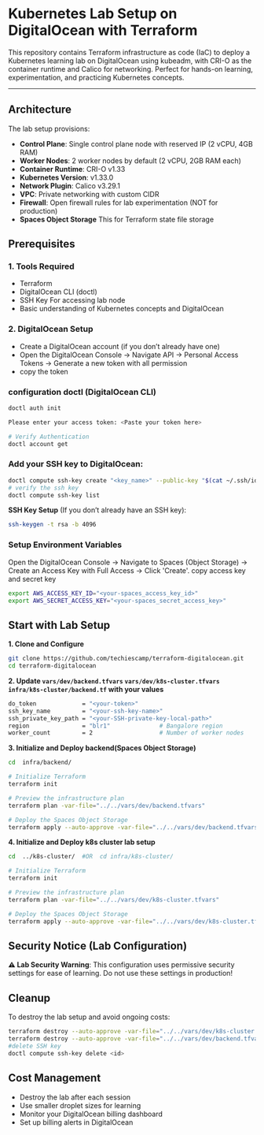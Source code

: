 # Kubernetes Lab Setup on DigitalOcean with Terraform

This repository contains Terraform infrastructure as code (IaC) to deploy a Kubernetes learning lab on DigitalOcean using kubeadm, with CRI-O as the container runtime and Calico for networking. Perfect for hands-on learning, experimentation, and practicing Kubernetes concepts.

---

## Architecture

The lab setup provisions:

- **Control Plane**: Single control plane node with reserved IP (2 vCPU, 4GB RAM)
- **Worker Nodes**: 2 worker nodes by default (2 vCPU, 2GB RAM each)
- **Container Runtime**: CRI-O v1.33
- **Kubernetes Version**: v1.33.0
- **Network Plugin**: Calico v3.29.1
- **VPC**: Private networking with custom CIDR
- **Firewall**: Open firewall rules for lab experimentation (NOT for production) 
- **Spaces Object Storage** This for Terraform state file storage

## Prerequisites 

### **1. Tools Required**
- Terraform
- DigitalOcean CLI (doctl)
- SSH Key For accessing lab node
- Basic understanding of Kubernetes concepts and DigitalOcean

### **2. DigitalOcean Setup**

- Create a DigitalOcean account (if you don’t already have one)
- Open the DigitalOcean Console → Navigate API → Personal Access Tokens → Generate a new token with all permission
- copy the token 
### configuration doctl (DigitalOcean CLI)
```bash
doctl auth init

Please enter your access token: <Paste your token here>

# Verify Authentication
doctl account get

```
  
### Add your SSH key to DigitalOcean:
```bash
doctl compute ssh-key create "<key_name>" --public-key "$(cat ~/.ssh/id_rsa.pub)"
# verify the ssh key
doctl compute ssh-key list
```
**SSH Key Setup**
(If you don’t already have an SSH key):
```bash
ssh-keygen -t rsa -b 4096 
```
### Setup Environment Variables
Open the DigitalOcean Console → Navigate to Spaces (Object Storage) → Create an Access Key with Full Access → Click 'Create'.
copy access key  and secret key 
```bash
export AWS_ACCESS_KEY_ID="<your-spaces_access_key_id>"
export AWS_SECRET_ACCESS_KEY="<your-spaces_secret_access_key>"
```

## Start with Lab Setup
**1. Clone and Configure**
```bash
git clone https://github.com/techiescamp/terraform-digitalocean.git
cd terraform-digitalocean
```
**2. Update `vars/dev/backend.tfvars` `vars/dev/k8s-cluster.tfvars` `infra/k8s-cluster/backend.tf` with your values**
```bash
do_token             = "<your-token>" 
ssh_key_name         = "<your-ssh-key-name>"
ssh_private_key_path = "<your-SSH-private-key-local-path>"
region               = "blr1"              # Bangalore region
worker_count         = 2                   # Number of worker nodes
```
**3. Initialize and Deploy backend(Spaces Object Storage)**
```bash
cd  infra/backend/

# Initialize Terraform
terraform init

# Preview the infrastructure plan
terraform plan -var-file="../../vars/dev/backend.tfvars"

# Deploy the Spaces Object Storage 
terraform apply --auto-approve -var-file="../../vars/dev/backend.tfvars"
```

**4. Initialize and Deploy k8s cluster lab setup**
```bash
cd  ../k8s-cluster/  #OR  cd infra/k8s-cluster/

# Initialize Terraform
terraform init

# Preview the infrastructure plan
terraform plan -var-file="../../vars/dev/k8s-cluster.tfvars"

# Deploy the Spaces Object Storage 
terraform apply --auto-approve -var-file="../../vars/dev/k8s-cluster.tfvars"
```


## Security Notice (Lab Configuration)
**⚠️ Lab Security Warning**: This configuration uses permissive security settings for ease of learning. Do not use these settings in production!

## Cleanup
To destroy the lab setup and avoid ongoing costs:
```bash
terraform destroy --auto-approve -var-file="../../vars/dev/k8s-cluster.tfvars"
terraform destroy --auto-approve -var-file="../../vars/dev/backend.tfvars"
#delete SSH key 
doctl compute ssh-key delete <id>

```
## Cost Management
- Destroy the lab after each session
- Use smaller droplet sizes for learning
- Monitor your DigitalOcean billing dashboard
- Set up billing alerts in DigitalOcean
